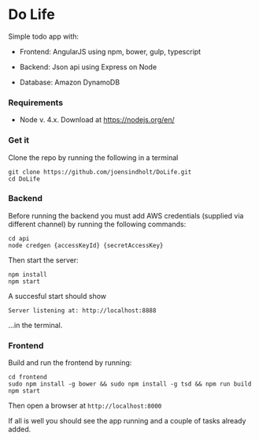 # Do Life

Simple todo app with:

- Frontend: AngularJS using npm, bower, gulp, typescript

- Backend: Json api using Express on Node

- Database: Amazon DynamoDB

### Requirements

- Node v. 4.x. Download at https://nodejs.org/en/

### Get it

Clone the repo by running the following in a terminal

```
git clone https://github.com/joensindholt/DoLife.git
cd DoLife
```

### Backend

Before running the backend you must add AWS credentials (supplied via different channel) by running the following commands:

```
cd api
node credgen {accessKeyId} {secretAccessKey}
```

Then start the server:

```
npm install
npm start
```

A succesful start should show

```
Server listening at: http://localhost:8888
```

...in the terminal.

### Frontend

Build and run the frontend by running:

```
cd frontend
sudo npm install -g bower && sudo npm install -g tsd && npm run build
npm start
```

Then open a browser at `http://localhost:8000`

If all is well you should see the app running and a couple of tasks already added.
